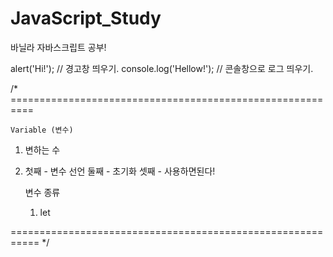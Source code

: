 # JavaScript_Study
바닐라 자바스크립트 공부!

alert('Hi!');            // 경고창 띄우기.
console.log('Hellow!');  // 콘솔창으로 로그 띄우기.

<!-- ==========================================================

    JavaScript가 별루인 이유
 1. title 이건 head 이건 태그를 열었으면 닫기 태그도 다 해줘야한다.!
 
=========================================================== -->

/* ==========================================================

    Variable (변수)
 1. 변하는 수
 2. 첫째 - 변수 선언 
    둘째 - 초기화
    셋째 - 사용하면된다!

    변수 종류
     1. let
 
=========================================================== */